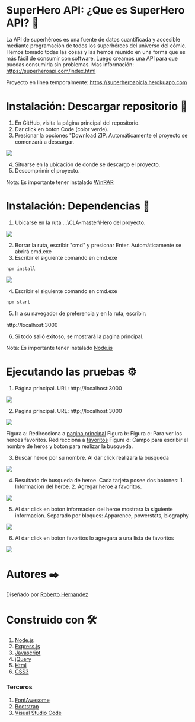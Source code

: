 # SuperHero API: ¿Que es SuperHero API? 🦸

La API de superhéroes es una fuente de datos cuantificada y accesible mediante programación de todos los superhéroes del universo del cómic. Hemos tomado todas las cosas y las hemos reunido en una forma que es más fácil de consumir con software. Luego creamos una API para que puedas consumirla sin problemas.
Mas información: https://superheroapi.com/index.html

Proyecto en linea temporalmente: https://superheroapicla.herokuapp.com

# Instalación: Descargar repositorio 🔧

1. En GitHub, visita la página principal del repositorio.
2. Dar click en boton Code (color verde).
3. Presionar la opciones "Download ZIP. Automáticamente el proyecto se comenzará a descargar.

![](images/image1.png)

4. Situarse en la ubicación de donde se descargo el proyecto.
5. Descomprimir el proyecto.

Nota: Es importante tener instalado [WinRAR](https://www.winrar.es/descargas)

# Instalación: Dependencias 🔧

1. Ubicarse en la ruta ...\CLA-master\Hero del proyecto.

![](images/image2.png)

2. Borrar la ruta, escribir "cmd" y presionar Enter. Automáticamente se abrirá cmd.exe
3. Escribir el siguiente comando en cmd.exe

```bash
npm install
```

![](images/image3.png)


4. Escribir el siguiente comando en cmd.exe
```bash
npm start
```
5. Ir a su navegador de preferencia y en la ruta, escribir:

http://localhost:3000

6. Si todo salió exitoso, se mostrará la pagina principal.


Nota: Es importante tener instalado [Node.js](https://nodejs.org/es/)

# Ejecutando las pruebas ⚙️

1. Página principal. URL: http://localhost:3000

![](images/image5.png)

2.  Pagina principal. URL: http://localhost:3000

![](images/image6.png)

Figura a: Redirecciona a [pagina principal](http://localhost:3000)
Figura b: 
Figura c: Para ver los heroes favoritos. Redirecciona a [favoritos](http://localhost:3000/allFav)
Figura d: Campo para escribir el nombre de heros y boton para realizar la busqueda.

3. Buscar heroe por su nombre. Al dar click realizara la busqueda

![](images/image7.png)

4. Resultado de busqueda de heroe. Cada tarjeta posee dos botones: 1. Informacion del heroe. 2. Agregar heroe a favoritos.

![](images/image8.png)

5.  Al dar click en boton informacion del heroe mostrara la siguiente informacion. Separado por bloques: Apparence, powerstats, biography

![](images/image9.png)

6.  Al dar click en boton favoritos lo agregara a una lista de favoritos

![](images/image10.png)

# Autores ✒️
Diseñado por [Roberto Hernandez](https://www.linkedin.com/in/roberto-hernandez-623a23189/)

# Construido con 🛠️
1. [Node.js](https://nodejs.org/es/about/)
2. [Express.js](https://expressjs.com/es/)
3. [Javascript](https://developer.mozilla.org/es/docs/Web/JavaScript)
4. [jQuery](https://jquery.com)
5. [Html](https://www.w3schools.com/html/)
6. [CSS3](https://www.w3schools.com/css/)

### Terceros
1. [FontAwesome](https://fontawesome.com)
2. [Bootstrap](https://getbootstrap.com)
3. [Visual Studio Code](https://code.visualstudio.com)

